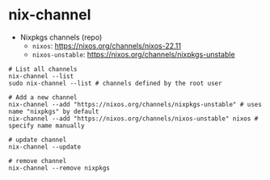 # nix-channel

- Nixpkgs channels (repo)
  - `nixos`: <https://nixos.org/channels/nixos-22.11>
  - `nixos-unstable`: <https://nixos.org/channels/nixpkgs-unstable>

```shell
# List all channels
nix-channel --list
sudo nix-channel --list # channels defined by the root user

# Add a new channel
nix-channel --add "https://nixos.org/channels/nixpkgs-unstable" # uses name "nixpkgs" by default
nix-channel --add "https://nixos.org/channels/nixos-unstable" nixos # specify name manually

# update channel
nix-channel --update

# remove channel
nix-channel --remove nixpkgs
```
